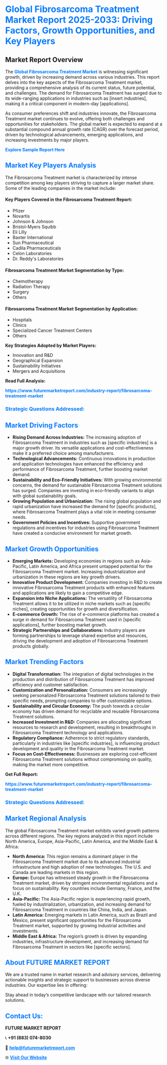 <h1 style="color: #007BFF;">Global Fibrosarcoma Treatment Market Report 2025-2033: Driving Factors, Growth Opportunities, and Key Players</h1>

<section id="overview">
<h2>Market Report Overview</h2>
<p>The <a href="https://www.futuremarketreport.com/industry-report/fibrosarcoma-treatment-market" style="color: #007BFF; text-decoration: none;"><strong>Global Fibrosarcoma Treatment Market</strong></a> is witnessing significant growth, driven by increasing demand across various industries. This report delves into the key aspects of the Fibrosarcoma Treatment market, providing a comprehensive analysis of its current status, future potential, and challenges. The demand for Fibrosarcoma Treatment has surged due to its wide-ranging applications in industries such as [insert industries], making it a critical component in modern-day [applications].</p>
<p>As consumer preferences shift and industries innovate, the Fibrosarcoma Treatment market continues to evolve, offering both challenges and opportunities for stakeholders. The global market is expected to expand at a substantial compound annual growth rate (CAGR) over the forecast period, driven by technological advancements, emerging applications, and increasing investments by major players.</p>
</section>

<section id="overview">
<p><a href="https://www.futuremarketreport.com/request-sample/reportId=51812" style="color: #007BFF; text-decoration: none;"><strong>Explore Sample Report Here</strong></a></p>
</section>

<section id="key-players">
<h2 style="color: #007BFF;">Market Key Players Analysis</h2>
<p>The Fibrosarcoma Treatment market is characterized by intense competition among key players striving to capture a larger market share. Some of the leading companies in the market include:</p>
<h4>Key Players Covered in the Fibrosarcoma Treatment Report:</h4>
<ul><li>Pfizer</li><li>Novartis</li><li>Johnson &amp; Johnson</li><li>Bristol-Myers Squibb</li><li>Eli Lilly</li><li>Baxter International</li><li>Sun Pharmaceutical</li><li>Cadila Pharmaceuticals</li><li>Celon Laboratories</li><li>Dr. Reddy&#039;s Laboratories</li></ul>
<h4>Fibrosarcoma Treatment Market Segmentation by Type:</h4>
<ul><li>Chemotherapy</li><li>Radiation Therapy</li><li>Surgery</li><li>Others</li></ul>

<h4>Fibrosarcoma Treatment Market Segmentation by Application:</h4>
<ul><li>Hospitals</li><li>Clinics</li><li>Specialized Cancer Treatment Centers</li><li>Others</li></ul>
<p><strong>Key Strategies Adopted by Market Players:</strong></p>
<ul>
<li>Innovation and R&D</li>
<li>Geographical Expansion</li>
<li>Sustainability Initiatives</li>
<li>Mergers and Acquisitions</li>
</ul>
</section>

<section>
<p><strong>Read Full Analysis: </strong></p><a href="https://www.futuremarketreport.com/industry-report/fibrosarcoma-treatment-market" style="color: #007BFF; text-decoration: none;"><strong>https://www.futuremarketreport.com/industry-report/fibrosarcoma-treatment-market</strong></a>
<h3 style="color: #007BFF;">Strategic Questions Addressed:</h3>
</section>

<section id="driving-factors">
<h2 style="color: #007BFF;">Market Driving Factors</h2>
<ul>
<li><strong>Rising Demand Across Industries:</strong> The increasing adoption of Fibrosarcoma Treatment in industries such as [specific industries] is a major growth driver. Its versatile applications and cost-effectiveness make it a preferred choice among manufacturers.</li>
<li><strong>Technological Advancements:</strong> Continuous innovations in production and application technologies have enhanced the efficiency and performance of Fibrosarcoma Treatment, further boosting market demand.</li>
<li><strong>Sustainability and Eco-Friendly Initiatives:</strong> With growing environmental concerns, the demand for sustainable Fibrosarcoma Treatment solutions has surged. Companies are investing in eco-friendly variants to align with global sustainability goals.</li>
<li><strong>Growing Population and Urbanization:</strong> The rising global population and rapid urbanization have increased the demand for [specific products], where Fibrosarcoma Treatment plays a vital role in meeting consumer needs.</li>
<li><strong>Government Policies and Incentives:</strong> Supportive government regulations and incentives for industries using Fibrosarcoma Treatment have created a conducive environment for market growth.</li>
</ul>
</section>

<section id="growth-opportunities">
<h2 style="color: #007BFF;">Market Growth Opportunities</h2>
<ul>
<li><strong>Emerging Markets:</strong> Developing economies in regions such as Asia-Pacific, Latin America, and Africa present untapped potential for the Fibrosarcoma Treatment market. Increasing industrialization and urbanization in these regions are key growth drivers.</li>
<li><strong>Innovative Product Development:</strong> Companies investing in R&D to create innovative Fibrosarcoma Treatment products with enhanced features and applications are likely to gain a competitive edge.</li>
<li><strong>Expansion into Niche Applications:</strong> The versatility of Fibrosarcoma Treatment allows it to be utilized in niche markets such as [specific niches], creating opportunities for growth and diversification.</li>
<li><strong>E-commerce Growth:</strong> The rise of e-commerce platforms has created a surge in demand for Fibrosarcoma Treatment used in [specific applications], further boosting market growth.</li>
<li><strong>Strategic Partnerships and Collaborations:</strong> Industry players are forming partnerships to leverage shared expertise and resources, driving the development and adoption of Fibrosarcoma Treatment products globally.</li>
</ul>
</section>

<section id="trending-factors">
<h2 style="color: #007BFF;">Market Trending Factors</h2>
<ul>
<li><strong>Digital Transformation:</strong> The integration of digital technologies in the production and distribution of Fibrosarcoma Treatment has improved efficiency and customer satisfaction.</li>
<li><strong>Customization and Personalization:</strong> Consumers are increasingly seeking personalized Fibrosarcoma Treatment solutions tailored to their specific needs, prompting companies to offer customizable options.</li>
<li><strong>Sustainability and Circular Economy:</strong> The push towards a circular economy has driven demand for recyclable and reusable Fibrosarcoma Treatment solutions.</li>
<li><strong>Increased Investment in R&D:</strong> Companies are allocating significant resources to research and development, resulting in breakthroughs in Fibrosarcoma Treatment technology and applications.</li>
<li><strong>Regulatory Compliance:</strong> Adherence to strict regulatory standards, particularly in industries like [specific industries], is influencing product development and quality in the Fibrosarcoma Treatment market.</li>
<li><strong>Focus on Cost-Effectiveness:</strong> Businesses are exploring cost-efficient Fibrosarcoma Treatment solutions without compromising on quality, making the market more competitive.</li>
</ul>
</section>

<section>
<p><strong>Get Full Report: </strong></p><a href="https://www.futuremarketreport.com/industry-report/fibrosarcoma-treatment-market" style="color: #007BFF; text-decoration: none;"><strong>https://www.futuremarketreport.com/industry-report/fibrosarcoma-treatment-market</strong></a>
<h3 style="color: #007BFF;">Strategic Questions Addressed:</h3>
</section>


<section id="regional-analysis">
<h2 style="color: #007BFF;">Market Regional Analysis</h2>
<p>The global Fibrosarcoma Treatment market exhibits varied growth patterns across different regions. The key regions analyzed in this report include North America, Europe, Asia-Pacific, Latin America, and the Middle East & Africa:</p>
<ul>
<li><strong>North America:</strong> This region remains a dominant player in the Fibrosarcoma Treatment market due to its advanced industrial infrastructure and high adoption of new technologies. The U.S. and Canada are leading markets in this region.</li>
<li><strong>Europe:</strong> Europe has witnessed steady growth in the Fibrosarcoma Treatment market, driven by stringent environmental regulations and a focus on sustainability. Key countries include Germany, France, and the U.K.</li>
<li><strong>Asia-Pacific:</strong> The Asia-Pacific region is experiencing rapid growth, fueled by industrialization, urbanization, and increasing demand for Fibrosarcoma Treatment in countries like China, India, and Japan.</li>
<li><strong>Latin America:</strong> Emerging markets in Latin America, such as Brazil and Mexico, present significant opportunities for the Fibrosarcoma Treatment market, supported by growing industrial activities and investments.</li>
<li><strong>Middle East & Africa:</strong> The region’s growth is driven by expanding industries, infrastructure development, and increasing demand for Fibrosarcoma Treatment in sectors like [specific sectors].</li>
</ul>
</section>

<footer>
<h2 style="color: #007BFF;">About FUTURE MARKET REPORT</h2>
<p>We are a trusted name in market research and advisory services, delivering actionable insights and strategic support to businesses across diverse industries. Our expertise lies in offering:</p>

<p>Stay ahead in today’s competitive landscape with our tailored research solutions.</p>

<h2 style="color: #007BFF;">Contact Us:</h2>
<p><strong>FUTURE MARKET REPORT</strong></p>
<p>📞 <strong>+91 (883) 074-8030</strong></p>
<p>📧 <strong><a href="mailto:help@futuremarketreport.com" style="color: #007BFF;">help@futuremarketreport.com</a></strong></p>
<p>🌐 <strong><a href="https://www.futuremarketreport.com/" style="color: #007BFF;">Visit Our Website</a></strong></p>
</footer>